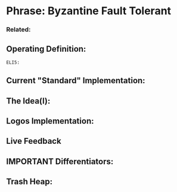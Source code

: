# Phrase: Byzantine Fault Tolerant

### Related: 

## Operating Definition: 

	ELI5: 

## Current "Standard" Implementation: 

## The Idea(l):

## Logos Implementation:

## Live Feedback

## IMPORTANT Differentiators:

## Trash Heap: